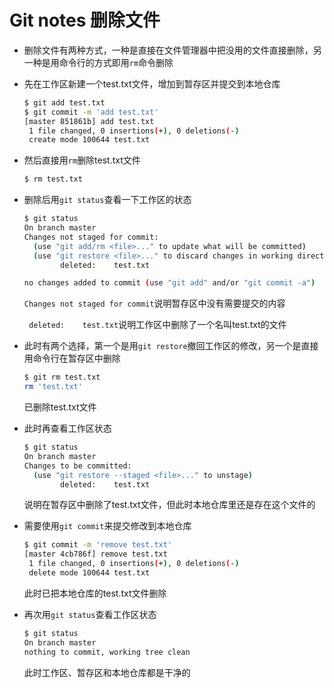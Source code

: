 # Git notes 删除文件

* 删除文件有两种方式，一种是直接在文件管理器中把没用的文件直接删除，另一种是用命令行的方式即用`rm`命令删除

* 先在工作区新建一个test.txt文件，增加到暂存区并提交到本地仓库

  ~~~bash
  $ git add test.txt
  $ git commit -m 'add test.txt'
  [master 851861b] add test.txt
   1 file changed, 0 insertions(+), 0 deletions(-)
   create mode 100644 test.txt
  ~~~

* 然后直接用`rm`删除test.txt文件

  ~~~bash
  $ rm test.txt
  ~~~

* 删除后用`git status`查看一下工作区的状态

  ~~~bash
  $ git status
  On branch master
  Changes not staged for commit:
    (use "git add/rm <file>..." to update what will be committed)
    (use "git restore <file>..." to discard changes in working directory)
          deleted:    test.txt
  
  no changes added to commit (use "git add" and/or "git commit -a")
  ~~~

  `Changes not staged for commit`说明暂存区中没有需要提交的内容

  ` deleted:    test.txt`说明工作区中删除了一个名叫test.txt的文件

* 此时有两个选择，第一个是用`git restore`撤回工作区的修改，另一个是直接用命令行在暂存区中删除

  ~~~bash
  $ git rm test.txt
  rm 'test.txt'
  ~~~

  已删除test.txt文件

* 此时再查看工作区状态

  ~~~bash
  $ git status
  On branch master
  Changes to be committed:
    (use "git restore --staged <file>..." to unstage)
          deleted:    test.txt
  ~~~

  说明在暂存区中删除了test.txt文件，但此时本地仓库里还是存在这个文件的

* 需要使用`git commit`来提交修改到本地仓库

  ~~~bash
  $ git commit -m 'remove test.txt'
  [master 4cb786f] remove test.txt
   1 file changed, 0 insertions(+), 0 deletions(-)
   delete mode 100644 test.txt
  ~~~

  此时已把本地仓库的test.txt文件删除

* 再次用`git status`查看工作区状态

  ~~~bash
  $ git status
  On branch master
  nothing to commit, working tree clean
  ~~~

  此时工作区、暂存区和本地仓库都是干净的

  


